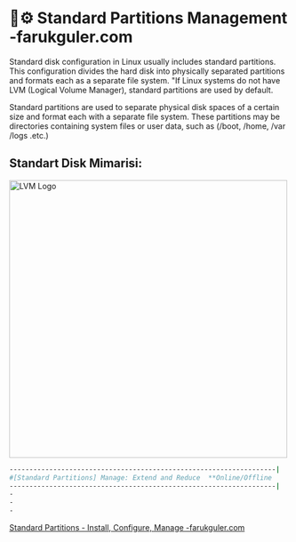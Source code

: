 
# 💾⚙️ Standard Partitions Management -farukguler.com

Standard disk configuration in Linux usually includes standard partitions. This configuration divides the hard disk into physically separated partitions and formats each as a separate file system. "If Linux systems do not have LVM (Logical Volume Manager), standard partitions are used by default.

Standard partitions are used to separate physical disk spaces of a certain size and format each with a separate file system. These partitions may be directories containing system files or user data, such as (/boot, /home, /var /logs .etc.)

## Standart Disk Mimarisi:

<p align="left">
  <img src="https://farukguler.com/assets/post_images/disk-lnx.jpg" alt="LVM Logo" width="500"/>
</p>

```sh
-------------------------------------------------------------------|
#[Standard Partitions] Manage: Extend and Reduce  **Online/Offline
-------------------------------------------------------------------|
-
-
-
```
[Standard Partitions - Install, Configure, Manage -farukguler.com](https://farukguler.com/posts/standard-partitions-install-configure-manage/)
